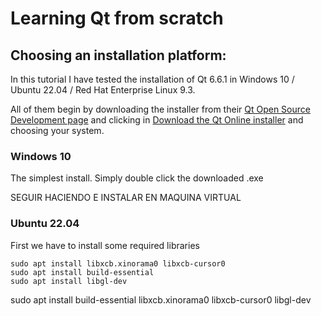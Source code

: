 # Learning Qt from scratch



## Choosing an installation platform:

In this tutorial I have tested the installation of Qt 6.6.1 in Windows 10 / Ubuntu 22.04 / Red Hat Enterprise Linux 9.3.

All of them begin by downloading the installer from their [Qt Open Source Development page](https://www.qt.io/download-open-source) and clicking in [Download the Qt Online installer](https://www.qt.io/download-qt-installer-oss) and choosing your system.

### Windows 10

The simplest install. Simply double click the downloaded .exe

SEGUIR HACIENDO E INSTALAR EN MAQUINA VIRTUAL

### Ubuntu 22.04

First we have to install some required libraries

```
sudo apt install libxcb.xinorama0 libxcb-cursor0
sudo apt install build-essential
sudo apt install libgl-dev
```

sudo apt install build-essential libxcb.xinorama0 libxcb-cursor0 libgl-dev


